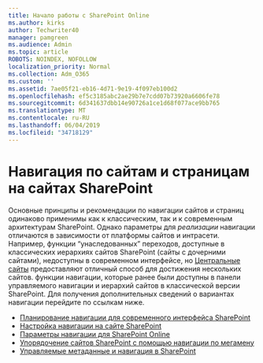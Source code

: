 ```yaml
---
title: Начало работы с SharePoint Online
ms.author: kirks
author: Techwriter40
manager: pamgreen
ms.audience: Admin
ms.topic: article
ROBOTS: NOINDEX, NOFOLLOW
localization_priority: Normal
ms.collection: Adm_O365
ms.custom: ''
ms.assetid: 7ae05f21-eb16-4d71-9e19-4f097eb100d2
ms.openlocfilehash: ef5c3185abc2ae29b7e7cdd07b73920a6606fe78
ms.sourcegitcommit: 6d341637dbb14e90726a1ce1d68f077ace9bb765
ms.translationtype: MT
ms.contentlocale: ru-RU
ms.lasthandoff: 06/04/2019
ms.locfileid: "34718129"
---
```

# <a name="site-and-page-navigation-in-sharepoint-sites"></a>Навигация по сайтам и страницам на сайтах SharePoint

<p>Основные принципы и рекомендации по навигации сайтов и страниц одинаково применимы как к классическим, так и к современным архитектурам SharePoint. Однако параметры для <em>реализации</em> навигации отличаются в зависимости от платформы сайтов и интрасети. Например, функции &ldquo;унаследованных&rdquo; переходов, доступные в классических иерархиях сайтов SharePoint (сайты с дочерними сайтами), недоступны в современном интерфейсе, но <a href="https://support.office.com/article/fe26ae84-14b7-45b6-a6d1-948b3966427f" data-linktype="external">Центральные сайты</a> предоставляют отличный способ для достижения нескольких сайтов. функции навигации, которые ранее были доступны в панели управляемого навигации и иерархий сайтов в классической версии SharePoint. Для получения дополнительных сведений о вариантах навигации перейдите по ссылкам ниже.</p> <ul> <li><a href="https://docs.microsoft.com/en-us/sharepoint/plan-navigation-modern-experience">Планирование навигации для современного интерфейса SharePoint</a></li> <li><a href="https://support.office.com/en-us/article/customize-the-navigation-on-your-sharepoint-site-3cd61ae7-a9ed-4e1e-bf6d-4655f0bf25ca">Настройка навигации на сайте SharePoint</a></li> <li><a href="https://docs.microsoft.com/en-us/office365/enterprise/navigation-options-for-sharepoint-online">Параметры навигации для SharePoint Online</a></li> <li><a href="https://techcommunity.microsoft.com/t5/Microsoft-SharePoint-Blog/Organize-your-SharePoint-sites-with-megamenu-navigation-and-new/ba-p/328068">Упорядочение сайтов SharePoint с помощью навигации по мегамену</a></li> <li><a href="https://docs.microsoft.com/en-us/sharepoint/dev/general-development/managed-metadata-and-navigation-in-sharepoint">Управляемые метаданные и навигация в SharePoint</a></li> </ul>


